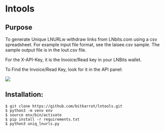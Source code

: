 # lntools

## Purpose
To generate Unique LNURLw withdraw links from LNbits.com using a csv spreadsheet.
For example input file format, see the laisee.csv sample. 
The sample output file is in the lout.csv file. 

For the X-API-Key, it is the Invoice/Read key in your LNBits wallet. 

To Find the Invoice/Read Key, look for it in the API panel: 

<img src="https://github.com/bitkarrot/lntools/blob/main/Screen%20Shot%202021-01-07%20at%206.33.19%20PM.png"/>


## Installation:
```
$ git clone https://github.com/bitkarrot/lntools.git
$ python3 -m venv env
$ source env/bin/activate
$ pip install -r requirements.txt
$ python3 uniq_lnurls.py 
```
